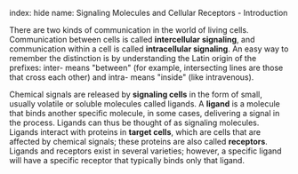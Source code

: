 index: hide
name: Signaling Molecules and Cellular Receptors - Introduction

There are two kinds of communication in the world of living cells. Communication between cells is called  **intercellular signaling**, and communication within a cell is called  **intracellular signaling**. An easy way to remember the distinction is by understanding the Latin origin of the prefixes: inter- means "between" (for example, intersecting lines are those that cross each other) and intra- means "inside" (like intravenous).

Chemical signals are released by  **signaling cells** in the form of small, usually volatile or soluble molecules called ligands. A  **ligand** is a molecule that binds another specific molecule, in some cases, delivering a signal in the process. Ligands can thus be thought of as signaling molecules. Ligands interact with proteins in  **target cells**, which are cells that are affected by chemical signals; these proteins are also called  **receptors**. Ligands and receptors exist in several varieties; however, a specific ligand will have a specific receptor that typically binds only that ligand.

